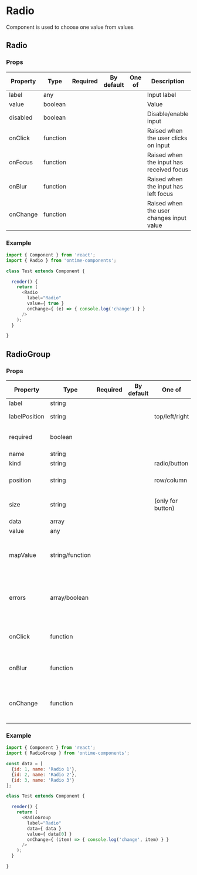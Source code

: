 <h1>Radio</h1>

Component is used to choose one value from values

<h2>Radio</h2>

<h3>Props</h3>

| Property | Type     | Required | By default | One of  | Description                              |
| -------- | -------- | -------- | ---------- | ------- | ---------------------------------------- |
| label    | any      |          |            |         | Input label                              |
| value    | boolean  |          |            |         | Value                                    |
| disabled | boolean  |          |            |         | Disable/enable input                     |
| onClick  | function |          |            |         | Raised when the user clicks on input     |
| onFocus  | function |          |            |         | Raised when the input has received focus |
| onBlur   | function |          |            |         | Raised when the input has left focus     |
| onChange | function |          |            |         | Raised when the user changes input value |

<h3>Example</h3>

```javascript
import { Component } from 'react';
import { Radio } from 'ontime-components';

class Test extends Component {

  render() {
    return (
      <Radio
        label="Radio"
        value={ true }
        onChange={ (e) => { console.log('change') } }
      />
    );
  }

}
```

<h2>RadioGroup</h2>

<h3>Props</h3>

| Property      | Type            | Required | By default | One of            | Description                              |
| ------------- | --------------- | -------- | ---------- | ----------------- | ---------------------------------------- |
| label         | string          |          |            |                   | Input label                              |
| labelPosition | string          |          |            | top/left/right    | Label position                           |
| required      | boolean         |          |            |                   | Required char will be snown              |
| name          | string          |          |            |                   | Input name                               |
| kind          | string          |          |            | radio/button      | Input kind                               |
| position      | string          |          |            | row/column        | Direction for children elements          |
| size          | string          |          |            | (only for button) | Button size. Please see Button.          |
| data          | array           |          |            |                   | Input data                               |
| value         | any             |          |            |                   | Input value                              |
| mapValue      | string/function |          |            |                   | The key name for value when value is an object |
| errors        | array/boolean   |          |            |                   | Select errors. List of errors is shown below input. |
| onClick       | function        |          |            |                   | Raised when the user clicks on input     |
| onBlur        | function        |          |            |                   | Raised when the input has left focus     |
| onChange      | function        |          |            |                   | Raised when the user changes input value |

<h3>Example</h3>

```javascript
import { Component } from 'react';
import { RadioGroup } from 'ontime-components';

const data = [
  {id: 1, name: 'Radio 1'},
  {id: 2, name: 'Radio 2'},
  {id: 3, name: 'Radio 3'}
];

class Test extends Component {

  render() {
    return (
      <RadioGroup
        label="Radio"
        data={ data }
        value={ data[0] }
        onChange={ (item) => { console.log('change', item) } }
      />
    );
  }

}
```

